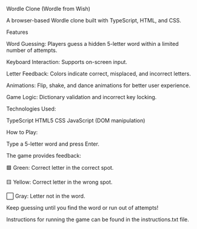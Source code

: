 Wordle Clone (Wordle from Wish)

A browser-based Wordle clone built with TypeScript, HTML, and CSS.


Features

Word Guessing: Players guess a hidden 5-letter word within a limited number of attempts.

Keyboard Interaction: Supports on-screen input.

Letter Feedback: Colors indicate correct, misplaced, and incorrect letters.

Animations: Flip, shake, and dance animations for better user experience.

Game Logic: Dictionary validation and incorrect key locking.


Technologies Used:

TypeScript
HTML5
CSS
JavaScript (DOM manipulation)


How to Play:

Type a 5-letter word and press Enter.

The game provides feedback:

🟩 Green: Correct letter in the correct spot.

🟨 Yellow: Correct letter in the wrong spot.

⬜ Gray: Letter not in the word.

Keep guessing until you find the word or run out of attempts!

Instructions for running the game can be found in the instructions.txt file.